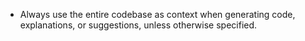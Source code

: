 - Always use the entire codebase as context when generating code, explanations, or suggestions, unless otherwise specified.